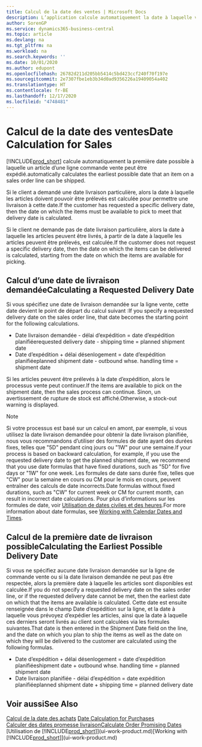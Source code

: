 ```yaml
---
title: Calcul de la date des ventes | Microsoft Docs
description: L’application calcule automatiquement la date à laquelle vous devez commander un article pour l’avoir en stock à une certaine date. Il s’agit de la date à laquelle des articles commandés à une date donnée devraient être disponibles pour le prélèvement.
author: SorenGP
ms.service: dynamics365-business-central
ms.topic: article
ms.devlang: na
ms.tgt_pltfrm: na
ms.workload: na
ms.search.keywords: ''
ms.date: 10/01/2020
ms.author: edupont
ms.openlocfilehash: 26782d211d205bb5414c5bd423ccf240f70f197e
ms.sourcegitcommit: 2e7307fbe1eb3b34d0ad9356226a19409054a402
ms.translationtype: HT
ms.contentlocale: fr-BE
ms.lasthandoff: 12/17/2020
ms.locfileid: "4748481"
---
```

# <a name="date-calculation-for-sales"></a><span data-ttu-id="5f8ca-104">Calcul de la date des ventes</span><span class="sxs-lookup"><span data-stu-id="5f8ca-104">Date Calculation for Sales</span></span>
[!INCLUDE[prod_short](includes/prod_short.md)] <span data-ttu-id="5f8ca-105">calcule automatiquement la première date possible à laquelle un article d’une ligne commande vente peut être expédié.</span><span class="sxs-lookup"><span data-stu-id="5f8ca-105">automatically calculates the earliest possible date that an item on a sales order line can be shipped.</span></span>

<span data-ttu-id="5f8ca-106">Si le client a demandé une date livraison particulière, alors la date à laquelle les articles doivent pouvoir être prélevés est calculée pour permettre une livraison à cette date.</span><span class="sxs-lookup"><span data-stu-id="5f8ca-106">If the customer has requested a specific delivery date, then the date on which the items must be available to pick to meet that delivery date is calculated.</span></span>

<span data-ttu-id="5f8ca-107">Si le client ne demande pas de date livraison particulière, alors la date à laquelle les articles peuvent être livrés, à partir de la date à laquelle les articles peuvent être prélevés, est calculée.</span><span class="sxs-lookup"><span data-stu-id="5f8ca-107">If the customer does not request a specific delivery date, then the date on which the items can be delivered is calculated, starting from the date on which the items are available for picking.</span></span>

## <a name="calculating-a-requested-delivery-date"></a><span data-ttu-id="5f8ca-108">Calcul d’une date de livraison demandée</span><span class="sxs-lookup"><span data-stu-id="5f8ca-108">Calculating a Requested Delivery Date</span></span>
<span data-ttu-id="5f8ca-109">Si vous spécifiez une date de livraison demandée sur la ligne vente, cette date devient le point de départ du calcul suivant :</span><span class="sxs-lookup"><span data-stu-id="5f8ca-109">If you specify a requested delivery date on the sales order line, that date becomes the starting point for the following calculations.</span></span>

- <span data-ttu-id="5f8ca-110">Date livraison demandée - délai d’expédition = date d’expédition planifiée</span><span class="sxs-lookup"><span data-stu-id="5f8ca-110">requested delivery date - shipping time = planned shipment date</span></span>
- <span data-ttu-id="5f8ca-111">Date d’expédition + délai désenlogement = date d’expédition planifiée</span><span class="sxs-lookup"><span data-stu-id="5f8ca-111">planned shipment date - outbound whse. handling time = shipment date</span></span>

<span data-ttu-id="5f8ca-112">Si les articles peuvent être prélevés à la date d’expédition, alors le processus vente peut continuer.</span><span class="sxs-lookup"><span data-stu-id="5f8ca-112">If the items are available to pick on the shipment date, then the sales process can continue.</span></span> <span data-ttu-id="5f8ca-113">Sinon, un avertissement de rupture de stock est affiché.</span><span class="sxs-lookup"><span data-stu-id="5f8ca-113">Otherwise, a stock-out warning is displayed.</span></span>

> [!Note]
> <span data-ttu-id="5f8ca-114">Si votre processus est basé sur un calcul en amont, par exemple, si vous utilisez la date livraison demandée pour obtenir la date livraison planifiée, nous vous recommandons d’utiliser des formules de date ayant des durées fixes, telles que "5D" pendant cinq jours ou "1W" pour une semaine.</span><span class="sxs-lookup"><span data-stu-id="5f8ca-114">If your process is based on backward calculation, for example, if you use the requested delivery date to get the planned shipment date, we recommend that you use date formulas that have fixed durations, such as "5D" for five days or "1W" for one week.</span></span> <span data-ttu-id="5f8ca-115">Les formules de date sans durée fixe, telles que "CW" pour la semaine en cours ou CM pour le mois en cours, peuvent entraîner des calculs de date incorrects.</span><span class="sxs-lookup"><span data-stu-id="5f8ca-115">Date formulas without fixed durations, such as "CW" for current week or CM for current month, can result in incorrect date calculations.</span></span> <span data-ttu-id="5f8ca-116">Pour plus d’informations sur les formules de date, voir [Utilisation de dates civiles et des heures](ui-enter-date-ranges.md).</span><span class="sxs-lookup"><span data-stu-id="5f8ca-116">For more information about date formulas, see [Working with Calendar Dates and Times](ui-enter-date-ranges.md).</span></span>

## <a name="calculating-the-earliest-possible-delivery-date"></a><span data-ttu-id="5f8ca-117">Calcul de la première date de livraison possible</span><span class="sxs-lookup"><span data-stu-id="5f8ca-117">Calculating the Earliest Possible Delivery Date</span></span>
<span data-ttu-id="5f8ca-118">Si vous ne spécifiez aucune date livraison demandée sur la ligne de commande vente ou si la date livraison demandée ne peut pas être respectée, alors la première date à laquelle les articles sont disponibles est calculée.</span><span class="sxs-lookup"><span data-stu-id="5f8ca-118">If you do not specify a requested delivery date on the sales order line, or if the requested delivery date cannot be met, then the earliest date on which that the items are available is calculated.</span></span> <span data-ttu-id="5f8ca-119">Cette date est ensuite renseignée dans le champ Date d’expédition sur la ligne, et la date à laquelle vous prévoyez d’expédier les articles, ainsi que la date à laquelle ces derniers seront livrés au client sont calculées via les formules suivantes.</span><span class="sxs-lookup"><span data-stu-id="5f8ca-119">That date is then entered in the Shipment Date field on the line, and the date on which you plan to ship the items as well as the date on which they will be delivered to the customer are calculated using the following formulas.</span></span>

- <span data-ttu-id="5f8ca-120">Date d’expédition + délai désenlogement = date d’expédition planifiée</span><span class="sxs-lookup"><span data-stu-id="5f8ca-120">shipment date + outbound whse. handling time = planned shipment date</span></span>
- <span data-ttu-id="5f8ca-121">Date livraison planifiée - délai d’expédition = date expédition planifiée</span><span class="sxs-lookup"><span data-stu-id="5f8ca-121">planned shipment date + shipping time = planned delivery date</span></span>


## <a name="see-also"></a><span data-ttu-id="5f8ca-122">Voir aussi</span><span class="sxs-lookup"><span data-stu-id="5f8ca-122">See Also</span></span>  
 <span data-ttu-id="5f8ca-123">[Calcul de la date des achats](purchasing-date-calculation-for-purchases.md) </span><span class="sxs-lookup"><span data-stu-id="5f8ca-123">[Date Calculation for Purchases](purchasing-date-calculation-for-purchases.md) </span></span>  
 [<span data-ttu-id="5f8ca-124">Calculer des dates promesse livraison</span><span class="sxs-lookup"><span data-stu-id="5f8ca-124">Calculate Order Promising Dates</span></span>](sales-how-to-calculate-order-promising-dates.md)  
 <span data-ttu-id="5f8ca-125">[Utilisation de [!INCLUDE[prod_short](includes/prod_short.md)]](ui-work-product.md)</span><span class="sxs-lookup"><span data-stu-id="5f8ca-125">[Working with [!INCLUDE[prod_short](includes/prod_short.md)]](ui-work-product.md)</span></span>
